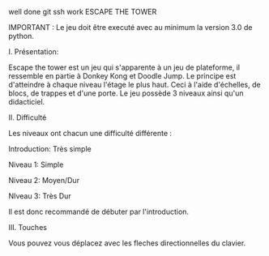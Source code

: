 well done git ssh work
ESCAPE THE TOWER

IMPORTANT : Le jeu doit être executé avec au minimum la version 3.0 de python.

I. Présentation:

Escape the tower est un jeu qui s'apparente à un jeu de plateforme, il ressemble en partie à Donkey Kong et Doodle Jump. Le principe est d'atteindre à chaque niveau l'étage le plus haut. Ceci à l'aide d'échelles, de blocs, de trappes et d'une porte. Le jeu possède 3 niveaux ainsi qu'un didacticiel.

II. Difficulté

Les niveaux ont chacun une difficulté différente : 

Introduction: Très simple

Niveau 1: Simple

Niveau 2: Moyen/Dur

NIveau 3: Très Dur

Il est donc recommandé de débuter par l'introduction.

III. Touches

Vous pouvez vous déplacez avec les fleches directionnelles du clavier.


